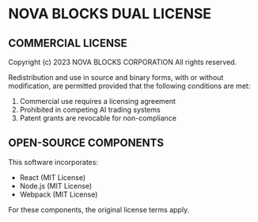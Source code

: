 # NOVA BLOCKS DUAL LICENSE

## COMMERCIAL LICENSE

Copyright (c) 2023 NOVA BLOCKS CORPORATION
All rights reserved.

Redistribution and use in source and binary forms, with or without
modification, are permitted provided that the following conditions are met:

1. Commercial use requires a licensing agreement
2. Prohibited in competing AI trading systems
3. Patent grants are revocable for non-compliance

## OPEN-SOURCE COMPONENTS

This software incorporates:

- React (MIT License)
- Node.js (MIT License)
- Webpack (MIT License)

For these components, the original license terms apply.
